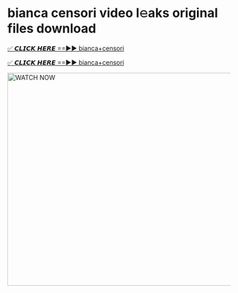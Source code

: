 # bianca censori video l𝚎aks original files download

<p><a href="https://mediafirer.com/bianca+censori&ref=titik" rel="nofollow">✅ 𝘾𝙇𝙄𝘾𝙆 𝙃𝙀𝙍𝙀 ==►► bianca+censori</a></p>

<p><a href="https://mediafirer.com/bianca+censori&ref=titik" rel="nofollow">✅ 𝘾𝙇𝙄𝘾𝙆 𝙃𝙀𝙍𝙀 ==►► bianca+censori</a></p>

<p><a rel="nofollow" title="WATCH NOW" href="https://mediafirer.com/bianca+censori&ref=titik"><img border="bianca+censori" height="480" width="854" title="WATCH NOW" alt="WATCH NOW" src="https://i.imgur.com/WiGg2rx.gif"></a></p>